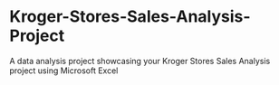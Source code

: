 # Kroger-Stores-Sales-Analysis-Project
A data analysis project showcasing your Kroger Stores Sales Analysis project using Microsoft Excel

